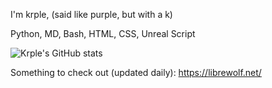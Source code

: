 I'm krple, (said like purple, but with a k)

Python, MD, Bash, HTML, CSS, Unreal Script

![Krple's GitHub stats](https://github-readme-stats.vercel.app/api?username=krple&show=reviews,discussions_started,discussions_answered,prs_merged,prs_merged_percentage)

Something to check out (updated daily): https://librewolf.net/ 
